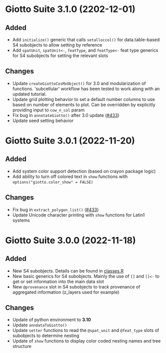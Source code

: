 # Giotto Suite 3.1.0 (2202-12-01)  
  

## Added
- Add `initialize()` generic that calls `setalloccol()` for data.table-based S4 subobjects to allow setting by reference
- Add `spatUnit`, `spatUnit<-`, `featType`, and `featType<-` feat type generics for S4 subobjects for setting the relevant slots

## Changes  
- Update `createGiottoCosMxObject()` for 3.0 and modularization of functions. 'subcellular' workflow has been tested to work along with an updated tutorial.
- Update grid plotting behavior to set a default number columns to use based on number of elements to plot. Can be overridden by explicitly providing input to `cow_n_col` param
- Fix bug in `annotateGiotto()` after 3.0 update ([#433](https://github.com/drieslab/Giotto/issues/433#issuecomment-1324211224))
- Update seed setting behavior


# Giotto Suite 3.0.1 (2022-11-20)

## Added
- Add system color support detection (based on crayon package logic)
- Add ability to turn off colored text in `show` functions with `options("giotto.color_show" = FALSE)`

## Changes
- Fix bug in `extract_polygon_list()` ([#433](https://github.com/drieslab/Giotto/issues/433#issuecomment-1321221382))
- Update Unicode character printing with `show` functions for Latin1 systems


# Giotto Suite 3.0.0 (2022-11-18)

## Added
- New S4 subobjects. Details can be found in [classes.R](https://github.com/drieslab/Giotto/blob/suite/R/classes.R)
- New basic generics for S4 subobjects. Mainly the use of `[]` and `[]<-` to get or set information into the main data slot
- New `@provenance` slot in S4 subobjects to track provenance of aggregated information (z_layers used for example)


## Changes
- Update of python environment to **3.10**
- Update `anndataToGiotto()`
- Update `setter` functions to read the `@spat_unit` and `@feat_type` slots of subobjects to determine nesting
- Update of `show` functions to display color coded nesting names and tree structure
